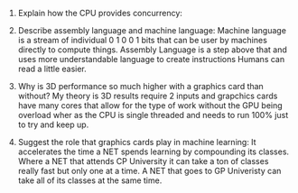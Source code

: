 <!-- Answers to the Short Answer Essay Questions go here -->

1.  Explain how the CPU provides concurrency:

2.  Describe assembly language and machine language:
    Machine language is a stream of individual 0 1 0 0 1 bits that can be
    user by machines directly to compute things.
    Assembly Language is a step above that and uses more understandable language
    to create instructions Humans can read a little easier.

3.  Why is 3D performance so much higher with a graphics card than without?
    My theory is 3D results require 2 inputs and grapchics cards have many cores
    that allow for the type of work without the GPU being overload wher as the CPU is
    single threaded and needs to run 100% just to try and keep up.

4)  Suggest the role that graphics cards play in machine learning:
    It accelerates the time a NET spends learning by compounding its classes. Where a NET
    that attends CP University it can take a ton of classes really fast but only one at a time.
    A NET that goes to GP Univeristy can take all of its classes at the same time.
